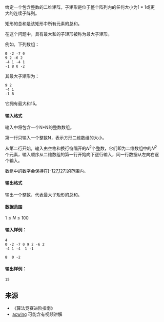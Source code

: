 给定一个包含整数的二维矩阵，子矩形是位于整个阵列内的任何大小为1 \* 1或更大的连续子阵列。

矩形的总和是该矩形中所有元素的总和。

在这个问题中，具有最大和的子矩形被称为最大子矩形。

例如，下列数组：

```
0 -2 -7 0 
9 2 -6 2 
-4 1 -4 1 
-1 8 0 -2 
```

其最大子矩形为：

```
9 2 
-4 1 
-1 8 
```

它拥有最大和15。

#### 输入格式

输入中将包含一个N\*N的整数数组。

第一行只输入一个整数N，表示方形二维数组的大小。

从第二行开始，输入由空格和换行符隔开的$N^2$个整数，它们即为二维数组中的$N^2$个元素，输入顺序从二维数组的第一行开始向下逐行输入，同一行数据从左向右逐个输入。

数组中的数字会保持在\[-127,127\]的范围内。

#### 输出格式

输出一个整数，代表最大子矩形的总和。

#### 数据范围

$1 \le N \le 100$

#### 输入样例：

```
4
0 -2 -7 0 9 2 -6 2
-4 1 -4  1 -1

8  0 -2
```

#### 输出样例：

```
15
```

## 来源 
- 《算法竞赛进阶指南》
- [acwing](https://www.acwing.com/problem/content/128/) 可能含有视频讲解